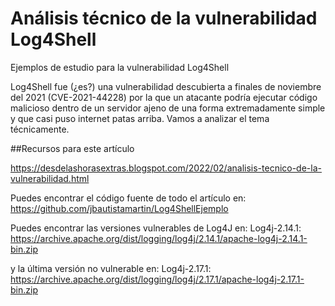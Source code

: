# Análisis técnico de la vulnerabilidad Log4Shell

Ejemplos de estudio para la vulnerabilidad Log4Shell

Log4Shell fue (¿es?) una vulnerabilidad descubierta a finales de noviembre del 2021 (CVE-2021-44228) por la que un atacante podría ejecutar código malicioso dentro de un servidor ajeno de una forma extremadamente simple y que casi puso internet patas arriba. Vamos a analizar el tema técnicamente.

##Recursos para este artículo

https://desdelashorasextras.blogspot.com/2022/02/analisis-tecnico-de-la-vulnerabilidad.html

Puedes encontrar el código fuente de todo el artículo en:
https://github.com/jbautistamartin/Log4ShellEjemplo

Puedes encontrar las versiones vulnerables de Log4J en:
Log4j-2.14.1: https://archive.apache.org/dist/logging/log4j/2.14.1/apache-log4j-2.14.1-bin.zip

y la última versión  no vulnerable en:
Log4j-2.17.1: https://archive.apache.org/dist/logging/log4j/2.17.1/apache-log4j-2.17.1-bin.zip

